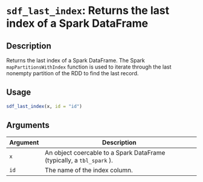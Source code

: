 # `sdf_last_index`: Returns the last index of a Spark DataFrame

## Description


 Returns the last index of a Spark DataFrame. The Spark
 `mapPartitionsWithIndex` function is used to iterate
 through the last nonempty partition of the RDD to find the last record.


## Usage

```r
sdf_last_index(x, id = "id")
```


## Arguments

Argument      |Description
------------- |----------------
```x```     |     An object coercable to a Spark DataFrame (typically, a `tbl_spark` ).
```id```     |     The name of the index column.


